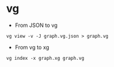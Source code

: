 # vg


* From JSON to vg

```
vg view -v -J graph.vg.json > graph.vg
```

* From vg to xg

```
vg index -x graph.xg graph.vg
```

